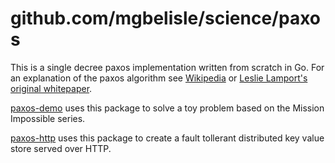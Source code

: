 # github.com/mgbelisle/science/paxos

This is a single decree paxos implementation written from scratch in Go. For an explanation of the paxos algorithm see [Wikipedia](https://en.wikipedia.org/wiki/Paxos_(computer_science)) or [Leslie Lamport's original whitepaper](https://www.microsoft.com/en-us/research/uploads/prod/2016/12/paxos-simple-Copy.pdf).

[paxos-demo](../paxos-demo/main.go) uses this package to solve a toy problem based on the Mission Impossible series.

[paxos-http](../paxos-http/main.go) uses this package to create a fault tollerant distributed key value store served over HTTP.
